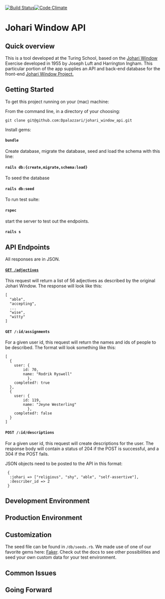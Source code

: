 [![Build Status](https://travis-ci.org/Dpalazzari/johari_window_api.svg?branch=master)](https://travis-ci.org/Dpalazzari/johari_window_api)[![Code Climate](https://codeclimate.com/github/Dpalazzari/johari_window_api/badges/gpa.svg)](https://codeclimate.com/github/Dpalazzari/johari_window_api)

# Johari Window API

## Quick overview
This is a tool developed at the Turing School, based on the [Johari Window](https://en.wikipedia.org/wiki/Johari_window) Exercise developed in 1955 by Joseph Luft and Harrington Ingham. This particular portion of the app supplies an API and back-end database for the front-end [Johari Window Project.](https://github.com/lucyconklin/johari-window)

## Getting Started

To get this project running on your (mac) machine:

From the command line, in a directory of your choosing:

```
git clone git@github.com:Dpalazzari/johari_window_api.git
```

Install gems:

#### `bundle`

Create database, migrate the database, seed and load the schema with this line:

#### `rails db:{create,migrate,schema:load}`

To seed the database

#### `rails db:seed`

To run test suite:

#### `rspec`

start the server to test out the endpoints.

#### `rails s`

## API Endpoints
All responses are in JSON.

#### [`GET /adjectives`](http://localhost:3000/api/v1/adjectives)
This request will return a list of 56 adjectives as described by the original Johari Window. The response will look like this:
```
[
  "able",
  "accepting",
  ...
  "wise",
  "witty"
]
```
#### `GET /:id/assignments`
For a given user id, this request will return the names and ids of people to be described. The format will look something like this:
```
[
  {
    user: {
        id: 70,
        name: "Rodrik Ryswell"
          },
    completed?: true
  },
  {
    user: {
        id: 119,
        name: "Jeyne Westerling"
          },
    completed?: false
  }
]
```
#### `POST /:id/descriptions`
For a given user id, this request will create descriptions for the user. The response body will contain a status of 204 if the POST is successful, and a 304 if the POST fails.

JSON objects need to be posted to the API in this format:

```
 { 
  :johari => ["religious", "shy", "able", "self-assertive"], 
  :describer_id => 2
 }
```

## Development Environment

## Production Environment

## Customization
The seed file can be found in `/db/seeds.rb`. We made use of one of our favorite gems here: [Faker](https://github.com/stympy/faker). Check out the docs to see other possibilities and seed your own custom data for your test environment.

## Common Issues

## Going Forward
